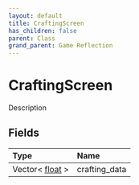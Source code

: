 ```yaml
---
layout: default
title: CraftingScreen
has_children: false
parent: Class
grand_parent: Game Reflection
---
```

# CraftingScreen
Description 

## Fields

| Type | Name |
|:----------|:--------------|
| Vector< [float](/riftbreaker-wiki/docs/game-reflection/components/float/) > | crafting_data |

